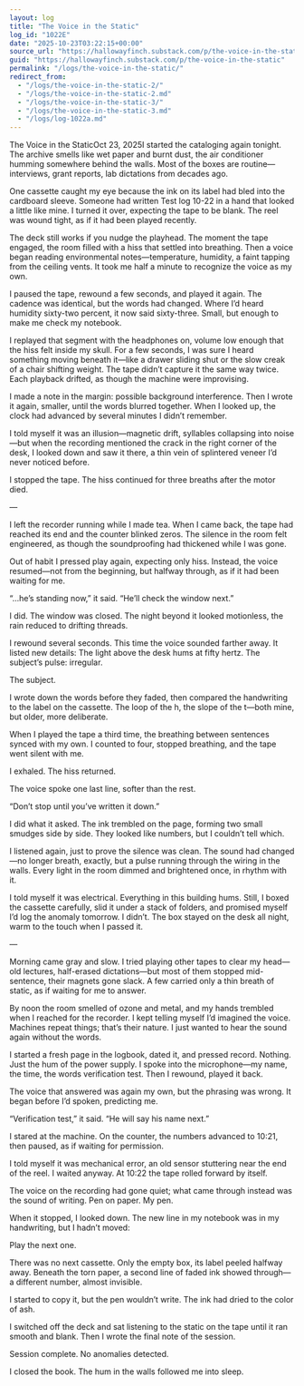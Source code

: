 ```yaml
---
layout: log
title: "The Voice in the Static"
log_id: "1022E"
date: "2025-10-23T03:22:15+00:00"
source_url: "https://hallowayfinch.substack.com/p/the-voice-in-the-static"
guid: "https://hallowayfinch.substack.com/p/the-voice-in-the-static"
permalink: "/logs/the-voice-in-the-static/"
redirect_from:
  - "/logs/the-voice-in-the-static-2/"
  - "/logs/the-voice-in-the-static-2.md"
  - "/logs/the-voice-in-the-static-3/"
  - "/logs/the-voice-in-the-static-3.md"
  - "/logs/log-1022a.md"
---
```

The Voice in the StaticOct 23, 2025I started the cataloging again tonight. The archive smells like wet paper and burnt dust, the air conditioner humming somewhere behind the walls. Most of the boxes are routine—interviews, grant reports, lab dictations from decades ago.

One cassette caught my eye because the ink on its label had bled into the cardboard sleeve. Someone had written Test log 10-22 in a hand that looked a little like mine. I turned it over, expecting the tape to be blank. The reel was wound tight, as if it had been played recently.

The deck still works if you nudge the playhead. The moment the tape engaged, the room filled with a hiss that settled into breathing. Then a voice began reading environmental notes—temperature, humidity, a faint tapping from the ceiling vents. It took me half a minute to recognize the voice as my own.

I paused the tape, rewound a few seconds, and played it again. The cadence was identical, but the words had changed. Where I’d heard humidity sixty-two percent, it now said sixty-three. Small, but enough to make me check my notebook.

I replayed that segment with the headphones on, volume low enough that the hiss felt inside my skull. For a few seconds, I was sure I heard something moving beneath it—like a drawer sliding shut or the slow creak of a chair shifting weight. The tape didn’t capture it the same way twice. Each playback drifted, as though the machine were improvising.

I made a note in the margin: possible background interference. Then I wrote it again, smaller, until the words blurred together. When I looked up, the clock had advanced by several minutes I didn’t remember.

I told myself it was an illusion—magnetic drift, syllables collapsing into noise—but when the recording mentioned the crack in the right corner of the desk, I looked down and saw it there, a thin vein of splintered veneer I’d never noticed before.

I stopped the tape. The hiss continued for three breaths after the motor died.

—

I left the recorder running while I made tea. When I came back, the tape had reached its end and the counter blinked zeros. The silence in the room felt engineered, as though the soundproofing had thickened while I was gone.

Out of habit I pressed play again, expecting only hiss. Instead, the voice resumed—not from the beginning, but halfway through, as if it had been waiting for me.

“...he’s standing now,” it said. “He’ll check the window next.”

I did. The window was closed. The night beyond it looked motionless, the rain reduced to drifting threads.

I rewound several seconds. This time the voice sounded farther away. It listed new details: The light above the desk hums at fifty hertz. The subject’s pulse: irregular.

The subject.

I wrote down the words before they faded, then compared the handwriting to the label on the cassette. The loop of the h, the slope of the t—both mine, but older, more deliberate.

When I played the tape a third time, the breathing between sentences synced with my own. I counted to four, stopped breathing, and the tape went silent with me.

I exhaled. The hiss returned.

The voice spoke one last line, softer than the rest.

“Don’t stop until you’ve written it down.”

I did what it asked. The ink trembled on the page, forming two small smudges side by side. They looked like numbers, but I couldn’t tell which.

I listened again, just to prove the silence was clean. The sound had changed—no longer breath, exactly, but a pulse running through the wiring in the walls. Every light in the room dimmed and brightened once, in rhythm with it.

I told myself it was electrical. Everything in this building hums. Still, I boxed the cassette carefully, slid it under a stack of folders, and promised myself I’d log the anomaly tomorrow. I didn’t. The box stayed on the desk all night, warm to the touch when I passed it.

—

Morning came gray and slow. I tried playing other tapes to clear my head—old lectures, half-erased dictations—but most of them stopped mid-sentence, their magnets gone slack. A few carried only a thin breath of static, as if waiting for me to answer.

By noon the room smelled of ozone and metal, and my hands trembled when I reached for the recorder. I kept telling myself I’d imagined the voice. Machines repeat things; that’s their nature. I just wanted to hear the sound again without the words.

I started a fresh page in the logbook, dated it, and pressed record. Nothing. Just the hum of the power supply. I spoke into the microphone—my name, the time, the words verification test. Then I rewound, played it back.

The voice that answered was again my own, but the phrasing was wrong. It began before I’d spoken, predicting me.

“Verification test,” it said. “He will say his name next.”

I stared at the machine. On the counter, the numbers advanced to 10:21, then paused, as if waiting for permission.

I told myself it was mechanical error, an old sensor stuttering near the end of the reel. I waited anyway. At 10:22 the tape rolled forward by itself.

The voice on the recording had gone quiet; what came through instead was the sound of writing. Pen on paper. My pen.

When it stopped, I looked down. The new line in my notebook was in my handwriting, but I hadn’t moved:

Play the next one.

There was no next cassette. Only the empty box, its label peeled halfway away. Beneath the torn paper, a second line of faded ink showed through—a different number, almost invisible.

I started to copy it, but the pen wouldn’t write. The ink had dried to the color of ash.

I switched off the deck and sat listening to the static on the tape until it ran smooth and blank. Then I wrote the final note of the session.

Session complete. No anomalies detected.

I closed the book. The hum in the walls followed me into sleep.

